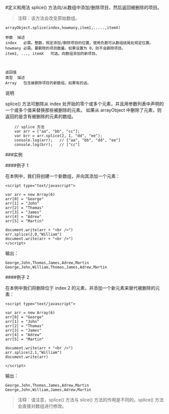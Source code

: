 #定义和用法
splice() 方法向/从数组中添加/删除项目，然后返回被删除的项目。

> 注释：该方法会改变原始数组。

```
arrayObject.splice(index,howmany,item1,.....,itemX)

参数	描述
index	必需。整数，规定添加/删除项目的位置，使用负数可从数组结尾处规定位置。
howmany	必需。要删除的项目数量。如果设置为 0，则不会删除项目。
item1, ..., itemX	可选。向数组添加的新项目。



返回值
类型	描述
Array	包含被删除项目的新数组，如果有的话。

```

说明

splice() 方法可删除从 index 处开始的零个或多个元素，并且用参数列表中声明的一个或多个值来替换那些被删除的元素。
如果从 arrayObject 中删除了元素，则返回的是含有被删除的元素的数组。


```
    // splice 方法
	var arr = ["aa", "bb", "cc"];
	var brr = arr.splice(2, 1, "dd", "ee");
	console.log(arr);   // ["aa", "bb", "dd", "ee"] 
	console.log(brr);	// ["cc"]
```

###实例

####例子 1

在本例中，我们将创建一个新数组，并向其添加一个元素：
```
<script type="text/javascript">

var arr = new Array(6)
arr[0] = "George"
arr[1] = "John"
arr[2] = "Thomas"
arr[3] = "James"
arr[4] = "Adrew"
arr[5] = "Martin"

document.write(arr + "<br />")
arr.splice(2,0,"William")
document.write(arr + "<br />")
</script>
```

输出：
```
George,John,Thomas,James,Adrew,Martin
George,John,William,Thomas,James,Adrew,Martin
```

####例子 2

在本例中我们将删除位于 index 2 的元素，并添加一个新元素来替代被删除的元素：

```
<script type="text/javascript">

var arr = new Array(6)
arr[0] = "George"
arr[1] = "John"
arr[2] = "Thomas"
arr[3] = "James"
arr[4] = "Adrew"
arr[5] = "Martin"

document.write(arr + "<br />")
arr.splice(2,1,"William")
document.write(arr)

</script>
```

输出：
```
George,John,Thomas,James,Adrew,Martin
George,John,William,James,Adrew,Martin
```


> 注释：请注意，splice() 方法与 slice() 方法的作用是不同的，splice() 方法会直接对数组进行修改。